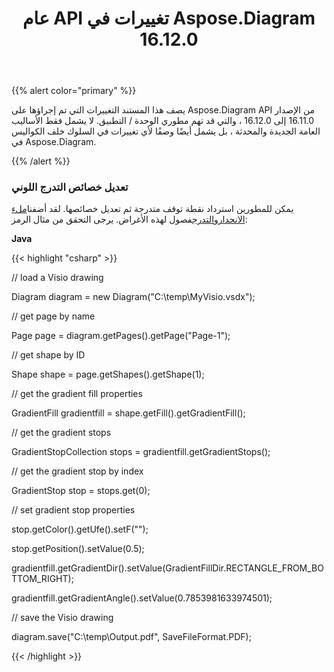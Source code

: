 ﻿---
title: عام API تغييرات في Aspose.Diagram 16.12.0
type: docs
weight: 10
url: /ar/java/public-api-changes-in-aspose-diagram-16-12-0/
---
{{% alert color="primary" %}} 

يصف هذا المستند التغييرات التي تم إجراؤها على Aspose.Diagram API من الإصدار 16.11.0 إلى 16.12.0 ، والتي قد تهم مطوري الوحدة / التطبيق. لا يشمل فقط الأساليب العامة الجديدة والمحدثة ، بل يشمل أيضًا وصفًا لأي تغييرات في السلوك خلف الكواليس في Aspose.Diagram.

{{% /alert %}} 
### **تعديل خصائص التدرج اللوني**
يمكن للمطورين استرداد نقطة توقف متدرجة ثم تعديل خصائصها. لقد أضفنا[ملء الانحدار](https://reference.aspose.com/diagram/java/com.aspose.diagram/gradientfill)و[التدرج](https://reference.aspose.com/diagram/java/com.aspose.diagram/gradientstop)فصول لهذه الأغراض. يرجى التحقق من مثال الرمز:

**Java**

{{< highlight "csharp" >}}

 // load a Visio drawing

Diagram diagram = new Diagram("C:\\temp\\MyVisio.vsdx");

// get page by name

Page page = diagram.getPages().getPage("Page-1");

// get shape by ID

Shape shape = page.getShapes().getShape(1);

// get the gradient fill properties

GradientFill gradientfill = shape.getFill().getGradientFill();

// get the gradient stops

GradientStopCollection stops = gradientfill.getGradientStops();

// get the gradient stop by index

GradientStop stop = stops.get(0);

// set gradient stop properties

stop.getColor().getUfe().setF("");

stop.getPosition().setValue(0.5);

gradientfill.getGradientDir().setValue(GradientFillDir.RECTANGLE_FROM_BOTTOM_RIGHT);

gradientfill.getGradientAngle().setValue(0.7853981633974501);

// save the Visio drawing

diagram.save("C:\\temp\\Output.pdf", SaveFileFormat.PDF);

{{< /highlight >}}

